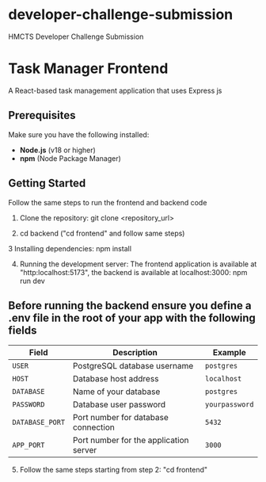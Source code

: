 # developer-challenge-submission
HMCTS Developer Challenge Submission


# Task Manager Frontend

A React-based task management application that uses Express js

## Prerequisites

Make sure you have the following installed:
- **Node.js** (v18 or higher)
- **npm** (Node Package Manager)

## Getting Started

Follow the same steps to run the frontend and backend code

1. Clone the repository:
   git clone <repository_url>

2. cd backend ("cd frontend" and follow same steps)

3 Installing dependencies:
    npm install

4. Running the development server: The frontend application is available at "http:localhost:5173", the backend is available at localhost:3000: 
    npm run dev

## Before running the backend ensure you define a .env file in the root of your app with the following fields

| Field         | Description                                    | Example           |
|---------------|------------------------------------------------|-------------------|
| `USER`        | PostgreSQL database username                   | `postgres`        |
| `HOST`        | Database host address                          | `localhost`       |
| `DATABASE`    | Name of your database                          | `postgres`        |
| `PASSWORD`    | Database user password                         | `yourpassword`    |
| `DATABASE_PORT` | Port number for database connection          | `5432`            |
| `APP_PORT`    | Port number for the application server         | `3000`            |


5. Follow the same steps starting from step 2: "cd frontend"
   
   

